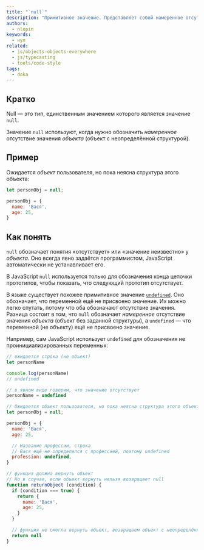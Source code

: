 ```yaml
---
title: "`null`"
description: "Примитивное значение. Представляет собой намеренное отсутствие значения объекта. Состоит из единственного значения `null` и обозначает объект с неопределённой структурой."
authors:
  - nlopin
keywords:
  - нул
related:
  - js/objects-objects-everywhere
  - js/typecasting
  - tools/code-style
tags:
  - doka
---
```


## Кратко

Null — это тип, единственным значением которого является значение `null`.

Значение `null` используют, когда нужно обозначить _намеренное_ отсутствие значения _объекта_ (объект с неопределённой структурой).

## Пример

Ожидается _объект_ пользователя, но пока неясна структура этого объекта:

```js
let personObj = null;

personObj = {
  name: 'Вася',
  age: 25,
}
```

## Как понять

`null` обозначает понятия «отсутствует» или «значение неизвестно» у _объекта_. Оно всегда явно задаётся программистом, JavaScript автоматически не устанавливает его.

В JavaScript `null` используется только для обозначения конца цепочки прототипов, чтобы показать, что следующий прототип отсутствует.

В языке существует похожее примитивное значение [`undefined`](/js/undefined/). Оно обозначает, что переменной ещё не присвоено значение. Их можно легко спутать, потому что оба обозначают отсутствие значения. Разница состоит в том, что `null` обозначает _намеренное_ отсутствие значения _объекта_ (объект без заданной структуры), а `undefined` — что переменной (не объекту) ещё не присвоено значение.

Например, сам JavaScript использует `undefined` для обозначения не проинициализированных переменных:

```js
// ожидается строка (не объект)
let personName

console.log(personName)
// undefined

// в явном виде говорим, что значение отсутствует
personName = undefined

// Ожидается объект пользователя, но пока неясна структура этого объекта
let personObj = null;

personObj = {
  name: 'Вася',
  age: 25,

  // Название профессии, строка
  // Вася ещё не определился с профессией, поэтому undefined
  profession: undefined,
}

// функция должна вернуть объект
// Но в случае, если объект вернуть нельзя возвращает null
function returnObject (condition) {
  if (condition === true) {
    return {
      name: 'Вася',
      age: 25,
    }
  }

  // функция не смогла вернуть объект, возвращаем объект с неопределённой структурой
  return null
}
```
